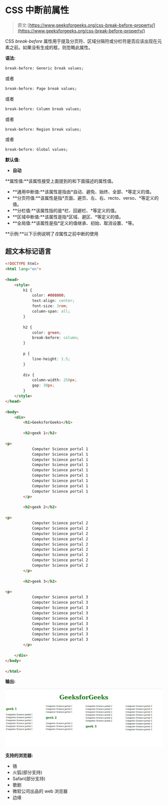 # CSS 中断前属性

> 原文:[https://www.geeksforgeeks.org/css-break-before-property/](https://www.geeksforgeeks.org/css-break-before-property/)

CSS *break-before* 属性用于提及分页符、区域分隔符或分栏符是否应该出现在元素之前。如果没有生成的框，则忽略此属性。

**语法:**

```html
break-before: Generic break values;
```

或者

```html
break-before: Page break values;
```

或者

```html
break-before: Column break values;
```

或者

```html
break-before: Region break values;
```

或者

```html
break-before: Global values;
```

**默认值:**

*   **自动**

**属性值:**该属性接受上面提到的和下面描述的属性值。

*   **通用中断值:**该属性是指由*自动、避免、始终、全部、*等定义的值。
*   **分页符值:**该属性是指*页面、避页、左、右、recto、verso、*等定义的值。
*   **分栏值:**该属性指的是*栏、回避栏、*等定义的值。
*   **区域中断值:**该属性是指*区域、避区、*等定义的值。
*   **全局值:**该属性是指*定义的值继承、初始、取消设置、*等。

**示例:**以下示例说明了*在*属性之前中断的使用

## 超文本标记语言

```html
<!DOCTYPE html>
<html lang="en">

<head>
    <style>
        h1 {
            color: #008000;
            text-align: center;
            font-size: 3rem;
            column-span: all;
        }

        h2 {
            color: green;
            break-before: column;
        }

        p {
            line-height: 1.5;
        }

        div {
            column-width: 250px;
            gap: 30px;
        }
    </style>
</head>

<body>
    <div>
        <h1>GeeksforGeeks</h1>

        <h2>geek 1</h2>

<p>
            Computer Science portal 1
            Computer Science portal 1
            Computer Science portal 1
            Computer Science portal 1
            Computer Science portal 1
            Computer Science portal 1
            Computer Science portal 1
            Computer Science portal 1
            Computer Science portal 1
        </p>

        <h2>geek 2</h2>

<p>
            Computer Science portal 2
            Computer Science portal 2
            Computer Science portal 2
            Computer Science portal 2
            Computer Science portal 2
            Computer Science portal 2
            Computer Science portal 2
            Computer Science portal 2
            Computer Science portal 2
        </p>

        <h2>geek 3</h2>

<p>
            Computer Science portal 3
            Computer Science portal 3
            Computer Science portal 3
            Computer Science portal 3
            Computer Science portal 3
            Computer Science portal 3
            Computer Science portal 3
            Computer Science portal 3
            Computer Science portal 3
        </p>

    </div>
</body>

</html>
```

**输出:**

![](img/3fa882e0e856f7785735f846c793d38a.png)

**支持的浏览器:**

*   铬
*   火狐(部分支持)
*   Safari(部分支持)
*   歌剧
*   微软公司出品的 web 浏览器
*   边缘